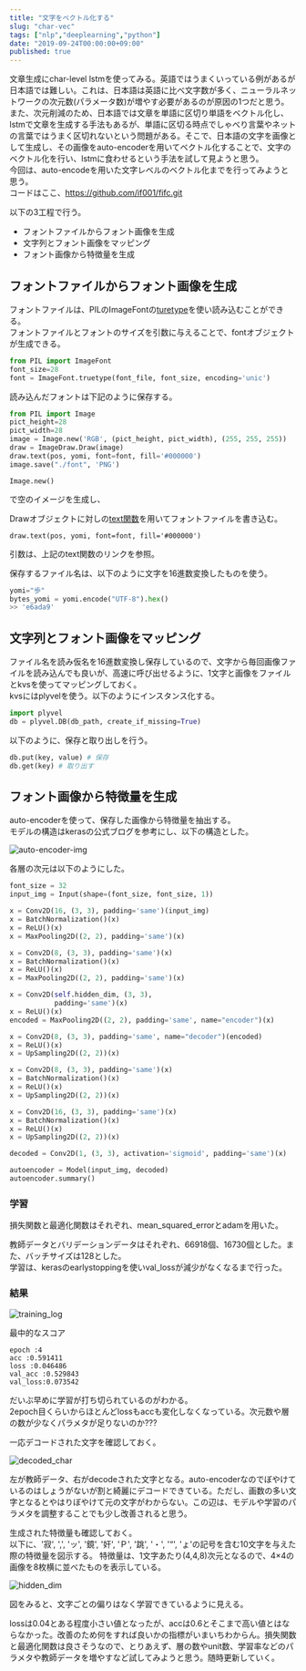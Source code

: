 ```yaml
---
title: "文字をベクトル化する"
slug: "char-vec"
tags: ["nlp","deeplearning","python"]
date: "2019-09-24T00:00:00+09:00"
published: true
---
```


文章生成にchar-level lstmを使ってみる。英語ではうまくいっている例があるが日本語では難しい。これは、日本語は英語に比べ文字数が多く、ニューラルネットワークの次元数(パラメータ数)が増やす必要があるのが原因の1つだと思う。また、次元削減のため、日本語では文章を単語に区切り単語をベクトル化し、lstmで文章を生成する手法もあるが、単語に区切る時点でしゃべり言葉やネットの言葉ではうまく区切れないという問題がある。そこで、日本語の文字を画像として生成し、その画像をauto-encoderを用いてベクトル化することで、文字のベクトル化を行い、lstmに食わせるという手法を試して見ようと思う。  
今回は、auto-encodeを用いた文字レベルのベクトル化までを行ってみようと思う。  
コードはここ、https://github.com/if001/fifc.git  

以下の3工程で行う。

- フォントファイルからフォント画像を生成
- 文字列とフォント画像をマッピング
- フォント画像から特徴量を生成


## フォントファイルからフォント画像を生成
フォントファイルは、PILのImageFontの[turetype](https://pillow.readthedocs.io/en/3.0.x/reference/ImageFont.html#PIL.ImageFont.truetype)を使い読み込むことができる。  
フォントファイルとフォントのサイズを引数に与えることで、fontオブジェクトが生成できる。  

```python
from PIL import ImageFont
font_size=28
font = ImageFont.truetype(font_file, font_size, encoding='unic')
```

読み込んだフォントは下記のように保存する。  

```python
from PIL import Image
pict_height=28
pict_width=28
image = Image.new('RGB', (pict_height, pict_width), (255, 255, 255))
draw = ImageDraw.Draw(image)
draw.text(pos, yomi, font=font, fill='#000000')
image.save("./font", 'PNG')
```

```
Image.new()
```
で空のイメージを生成し、

Drawオブジェクトに対しの[text関数](https://pillow.readthedocs.io/en/3.0.x/reference/ImageDraw.html#PIL.ImageDraw.PIL.ImageDraw.Draw.text)を用いてフォントファイルを書き込む。

```
draw.text(pos, yomi, font=font, fill='#000000')
```

引数は、上記のtext関数のリンクを参照。  

保存するファイル名は、以下のように文字を16進数変換したものを使う。

```python
yomi="歩"
bytes_yomi = yomi.encode("UTF-8").hex()
>> 'e6ada9'
```

## 文字列とフォント画像をマッピング
ファイル名を読み仮名を16進数変換し保存しているので、文字から毎回画像ファイルを読み込んでも良いが、高速に呼び出せるように、1文字と画像をファイルとkvsを使ってマッピングしておく。  
kvsにはplyvelを使う。以下のようにインスタンス化する。

```python
import plyvel
db = plyvel.DB(db_path, create_if_missing=True)
```

以下のように、保存と取り出しを行う。

```python
db.put(key, value) # 保存
db.get(key) # 取り出す
```

## フォント画像から特徴量を生成
auto-encoderを使って、保存した画像から特徴量を抽出する。  
モデルの構造はkerasの公式ブログを参考にし、以下の構造とした。  

![auto-encoder-img](../../../images/char_vec/auto-encoder-img.png)

各層の次元は以下のようにした。

```python
font_size = 32
input_img = Input(shape=(font_size, font_size, 1))

x = Conv2D(16, (3, 3), padding='same')(input_img)
x = BatchNormalization()(x)
x = ReLU()(x)
x = MaxPooling2D((2, 2), padding='same')(x)

x = Conv2D(8, (3, 3), padding='same')(x)
x = BatchNormalization()(x)
x = ReLU()(x)
x = MaxPooling2D((2, 2), padding='same')(x)

x = Conv2D(self.hidden_dim, (3, 3),
           padding='same')(x)
x = ReLU()(x)
encoded = MaxPooling2D((2, 2), padding='same', name="encoder")(x)

x = Conv2D(8, (3, 3), padding='same', name="decoder")(encoded)
x = ReLU()(x)
x = UpSampling2D((2, 2))(x)

x = Conv2D(8, (3, 3), padding='same')(x)
x = BatchNormalization()(x)
x = ReLU()(x)
x = UpSampling2D((2, 2))(x)

x = Conv2D(16, (3, 3), padding='same')(x)
x = BatchNormalization()(x)
x = ReLU()(x)
x = UpSampling2D((2, 2))(x)

decoded = Conv2D(1, (3, 3), activation='sigmoid', padding='same')(x)

autoencoder = Model(input_img, decoded)
autoencoder.summary()
```

### 学習
損失関数と最適化関数はそれぞれ、mean_squared_errorとadamを用いた。  

教師データとバリデーションデータはそれぞれ、66918個、16730個とした。また、バッチサイズは128とした。  
学習は、kerasのearlystoppingを使いval_lossが減少がなくなるまで行った。  

### 結果

![training_log](../../../images/char_vec/training_log.png)

最中的なスコア   

```
epoch :4  
acc :0.591411  
loss :0.046486  
val_acc :0.529843  
val_loss:0.073542  
```

だいぶ早めに学習が打ち切られているのがわかる。  
2epoch目くらいからほとんどlossもaccも変化しなくなっている。次元数や層の数が少なくパラメタが足りないのか???

一応デコードされた文字を確認しておく。  

![decoded_char](../../../images/char_vec/decoded_char.png)

左が教師データ、右がdecodeされた文字となる。auto-encoderなのでぼやけているのはしょうがないが割と綺麗にデコードできている。ただし、画数の多い文字となるとやはりぼやけて元の文字がわからない。この辺は、モデルや学習のパラメタを調整することでも少し改善されると思う。  

生成された特徴量も確認しておく。  
以下に、'寂', ',', 'ッ', '鏡', '奸', 'Ｐ', '跳', '・', '“', 'ょ'の記号を含む10文字を与えた際の特徴量を図示する。
特徴量は、1文字あたり(4,4,8)次元となるので、4×4の画像を8枚横に並べたものを表示している。  

![hidden_dim](../../../images/char_vec/hidden_dim.png)

図をみると、文字ごとの偏りはなく学習できているように見える。

lossは0.04とある程度小さい値となったが、accは0.6とそこまで高い値とはならなかった。改善のため何をすれば良いかの指標がいまいちわからん。損失関数と最適化関数は良さそうなので、とりあえず、層の数やunit数、学習率などのパラメタや教師データを増やすなど試してみようと思う。随時更新していく。


